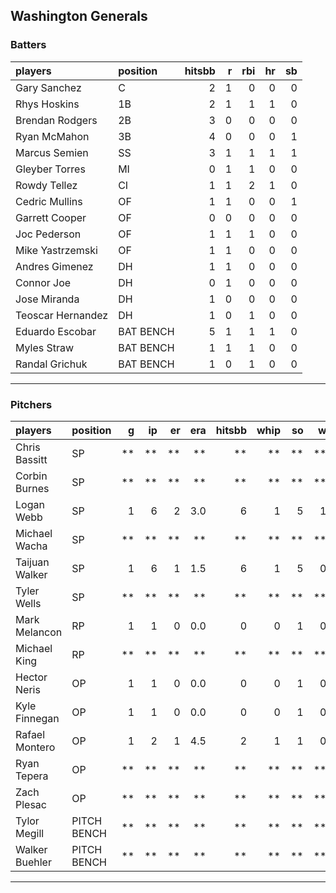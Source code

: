## Washington Generals

### Batters

 
|players           |position  | hitsbb|  r| rbi| hr| sb| 
|:-----------------|:---------|------:|--:|---:|--:|--:| 
|Gary Sanchez      |C         |      2|  1|   0|  0|  0| 
|Rhys Hoskins      |1B        |      2|  1|   1|  1|  0| 
|Brendan Rodgers   |2B        |      3|  0|   0|  0|  0| 
|Ryan McMahon      |3B        |      4|  0|   0|  0|  1| 
|Marcus Semien     |SS        |      3|  1|   1|  1|  1| 
|Gleyber Torres    |MI        |      0|  1|   1|  0|  0| 
|Rowdy Tellez      |CI        |      1|  1|   2|  1|  0| 
|Cedric Mullins    |OF        |      1|  1|   0|  0|  1| 
|Garrett Cooper    |OF        |      0|  0|   0|  0|  0| 
|Joc Pederson      |OF        |      1|  1|   1|  0|  0| 
|Mike Yastrzemski  |OF        |      1|  1|   0|  0|  0| 
|Andres Gimenez    |DH        |      1|  1|   0|  0|  0| 
|Connor Joe        |DH        |      0|  1|   0|  0|  0| 
|Jose Miranda      |DH        |      1|  0|   0|  0|  0| 
|Teoscar Hernandez |DH        |      1|  0|   1|  0|  0| 
|Eduardo Escobar   |BAT BENCH |      5|  1|   1|  1|  0| 
|Myles Straw       |BAT BENCH |      1|  1|   1|  0|  0| 
|Randal Grichuk    |BAT BENCH |      1|  0|   1|  0|  0| 


* * *

### Pitchers

 
|players        |position    |  g| ip| er| era| hitsbb| whip| so|  w| sv| 
|:--------------|:-----------|--:|--:|--:|---:|------:|----:|--:|--:|--:| 
|Chris Bassitt  |SP          | **| **| **|  **|     **|   **| **| **| **| 
|Corbin Burnes  |SP          | **| **| **|  **|     **|   **| **| **| **| 
|Logan Webb     |SP          |  1|  6|  2| 3.0|      6|    1|  5|  1|  0| 
|Michael Wacha  |SP          | **| **| **|  **|     **|   **| **| **| **| 
|Taijuan Walker |SP          |  1|  6|  1| 1.5|      6|    1|  5|  0|  0| 
|Tyler Wells    |SP          | **| **| **|  **|     **|   **| **| **| **| 
|Mark Melancon  |RP          |  1|  1|  0| 0.0|      0|    0|  1|  0|  1| 
|Michael King   |RP          | **| **| **|  **|     **|   **| **| **| **| 
|Hector Neris   |OP          |  1|  1|  0| 0.0|      0|    0|  1|  0|  0| 
|Kyle Finnegan  |OP          |  1|  1|  0| 0.0|      0|    0|  1|  0|  0| 
|Rafael Montero |OP          |  1|  2|  1| 4.5|      2|    1|  1|  0|  0| 
|Ryan Tepera    |OP          | **| **| **|  **|     **|   **| **| **| **| 
|Zach Plesac    |OP          | **| **| **|  **|     **|   **| **| **| **| 
|Tylor Megill   |PITCH BENCH | **| **| **|  **|     **|   **| **| **| **| 
|Walker Buehler |PITCH BENCH | **| **| **|  **|     **|   **| **| **| **| 


* * *


